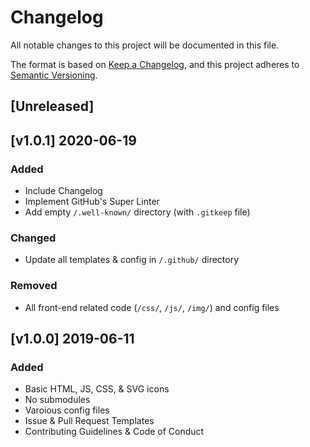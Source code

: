 # Changelog
All notable changes to this project will be documented in this file.

The format is based on [Keep a Changelog](https://keepachangelog.com/en/1.0.0/),
and this project adheres to [Semantic Versioning](https://semver.org/spec/v2.0.0.html).

## [Unreleased]

## [v1.0.1] 2020-06-19

### Added
- Include Changelog
- Implement GitHub's Super Linter
- Add empty `/.well-known/` directory (with `.gitkeep` file)

### Changed
- Update all templates & config in `/.github/` directory

### Removed
- All front-end related code (`/css/`, `/js/`, `/img/`) and config files

## [v1.0.0] 2019-06-11

### Added
- Basic HTML, JS, CSS, & SVG icons
- No submodules
- Varoious config files
- Issue & Pull Request Templates
- Contributing Guidelines & Code of Conduct
